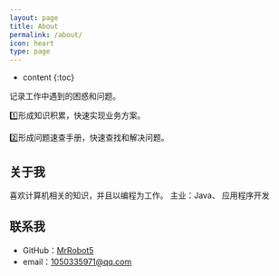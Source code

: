 ```yaml
---
layout: page
title: About
permalink: /about/
icon: heart
type: page
---
```


* content
{:toc}

记录工作中遇到的困惑和问题。

1️⃣形成知识积累，快速实现业务方案。

2️⃣形成问题速查手册，快速查找和解决问题。

## 关于我

喜欢计算机相关的知识，并且以编程为工作。
主业：Java、 应用程序开发


## 联系我

* GitHub：[MrRobot5](https://github.com/MrRobot5)
* email：1050335971@qq.com

